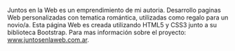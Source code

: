Juntos en la Web es un emprendimiento de mi autoria. Desarrollo paginas Web personalizadas con tematica romántica, utilizadas como regalo para un novio/a. 
Esta página Web es creada utilizando HTML5 y CSS3 junto a su biblioteca Bootstrap.
Para mas información sobre el proyecto: www.juntosenlaweb.com.ar.
